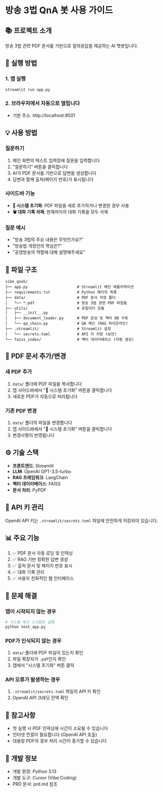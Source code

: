 # 방송 3법 QnA 봇 사용 가이드

## 📚 프로젝트 소개
방송 3법 관련 PDF 문서를 기반으로 질의응답을 제공하는 AI 챗봇입니다.

## 🚀 실행 방법

### 1. 앱 실행
```bash
streamlit run app.py
```

### 2. 브라우저에서 자동으로 열립니다
- 기본 주소: http://localhost:8501

## 💡 사용 방법

### 질문하기
1. 메인 화면의 텍스트 입력창에 질문을 입력합니다
2. "질문하기" 버튼을 클릭합니다
3. AI가 PDF 문서를 기반으로 답변을 생성합니다
4. 답변과 함께 출처(페이지 번호)가 표시됩니다

### 사이드바 기능
- **🔄 시스템 초기화**: PDF 파일을 새로 추가하거나 변경한 경우 사용
- **🗑️ 대화 기록 삭제**: 현재까지의 대화 기록을 모두 삭제

### 질문 예시
- "방송 3법의 주요 내용은 무엇인가요?"
- "방송법 개정안의 핵심은?"
- "공영방송의 역할에 대해 설명해주세요"

## 📂 파일 구조

```
vibe_qna5/
├── app.py                      # Streamlit 메인 애플리케이션
├── requirements.txt            # Python 패키지 목록
├── data/                       # PDF 문서 저장 폴더
│   └── *.pdf                   # 방송 3법 관련 PDF 파일들
├── utils/                      # 유틸리티 모듈
│   ├── __init__.py
│   ├── document_loader.py      # PDF 로딩 및 벡터 DB 구축
│   └── qa_chain.py             # QA 체인 (RAG 파이프라인)
├── .streamlit/                 # Streamlit 설정
│   └── secrets.toml            # API 키 저장 (보안)
└── faiss_index/                # 벡터 데이터베이스 (자동 생성)
```

## 🔧 PDF 문서 추가/변경

### 새 PDF 추가
1. `data/` 폴더에 PDF 파일을 복사합니다
2. 앱 사이드바에서 "🔄 시스템 초기화" 버튼을 클릭합니다
3. 새로운 PDF가 자동으로 처리됩니다

### 기존 PDF 변경
1. `data/` 폴더의 파일을 변경합니다
2. 앱 사이드바에서 "🔄 시스템 초기화" 버튼을 클릭합니다
3. 변경사항이 반영됩니다

## ⚙️ 기술 스택
- **프론트엔드**: Streamlit
- **LLM**: OpenAI GPT-3.5-turbo
- **RAG 프레임워크**: LangChain
- **벡터 데이터베이스**: FAISS
- **문서 처리**: PyPDF

## 🔐 API 키 관리
OpenAI API 키는 `.streamlit/secrets.toml` 파일에 안전하게 저장되어 있습니다.

## 📊 주요 기능
1. ✅ PDF 문서 자동 로딩 및 인덱싱
2. ✅ RAG 기반 정확한 답변 생성
3. ✅ 출처 문서 및 페이지 번호 표시
4. ✅ 대화 기록 관리
5. ✅ 사용자 친화적인 웹 인터페이스

## 🐛 문제 해결

### 앱이 시작되지 않는 경우
```bash
# 시스템 체크 스크립트 실행
python test_app.py
```

### PDF가 인식되지 않는 경우
1. `data/` 폴더에 PDF 파일이 있는지 확인
2. 파일 확장자가 `.pdf`인지 확인
3. 앱에서 "시스템 초기화" 버튼 클릭

### API 오류가 발생하는 경우
1. `.streamlit/secrets.toml` 파일의 API 키 확인
2. OpenAI API 크레딧 잔액 확인

## 📝 참고사항
- 첫 실행 시 PDF 인덱싱에 시간이 소요될 수 있습니다
- 인터넷 연결이 필요합니다 (OpenAI API 호출)
- 대용량 PDF의 경우 처리 시간이 증가할 수 있습니다

## 🎯 개발 정보
- 개발 환경: Python 3.13
- 개발 도구: Cursor (Vibe Coding)
- PRD 문서: prd.md 참조


